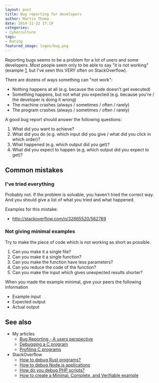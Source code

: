 ```yaml
---
layout: post
title: Bug reporting for developers
author: Martin Thoma
date: 2014-11-22 17:19
categories:
- Cyberculture
tags:
- Rating
featured_image: logos/bug.png
---
```


Reporting bugs seems to be a problem for a lot of users and some developers.
Most people seem only to be able to say "it is not working" (example [1](http://stackoverflow.com/q/32494981/562769), but I've seen this VERY often on StackOverflow).

There are dozens of ways something can "not work":

* Nothing happens at all (e.g. because the code doesn't get executed)
* Something happens, but not what you expected (e.g. because you're / the
  developer is doing it wrong)
* The machine crashes (always / sometimes / often / rarely)
* The program crashes (always / sometimes / often / rarely)

A good bug report should answer the following questions:

1. What did you want to achieve?
2. What did you do (e.g. which input did you give / what did you click in which order)?
3. What happened (e.g. which output did you get)?
4. What did you expect to happen (e.g. which output did you expect to get)?

## Common mistakes

### I've tried everything

Probably not. If the problem is solvable, you haven't tried the correct way.
And you should give a list of what you tried and what happened.

Examples for this mistake:

* http://stackoverflow.com/q/32665520/562769

### Not giving minimal examples

Try to make the piece of code which is not working as short as possible.

1. Can you make it a single file?
2. Can you make it a single function?
3. Can you make the function have less parameters?
4. Can you reduce the code of the function?
5. Can you make the input which gives unexpected results shorter?

When you made the example minimal, give your peers the following information

* Example input
* Expected output
* Actual output

## See also

* My articles
    * [Bug Reporting - A users perspective](http://martin-thoma.com/bug-reporting/)
    * [Debugging a C program](http://martin-thoma.com/debugging-a-c-program/)
    * [Profiling C programs](http://martin-thoma.com/profiling-c-programs/)
* StackOverflow
    * [How to debug Rust programs?](http://stackoverflow.com/q/15871885/562769)
    * [How to debug Node.js applications](http://stackoverflow.com/q/1911015/562769)
    * [How do you debug PHP scripts?](http://stackoverflow.com/q/888/562769)
    * [How to create a Minimal, Complete, and Verifiable example](http://stackoverflow.com/help/mcve)